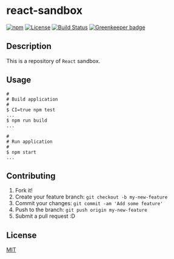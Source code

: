 # react-sandbox

[![npm](https://img.shields.io/npm/v/@ohtomi/react-sandbox.svg)](https://www.npmjs.com/package/@ohtomi/react-sandbox)
[![License](https://img.shields.io/npm/l/@ohtomi/react-sandbox.svg)](LICENSE)
[![Build Status](https://travis-ci.org/ohtomi/react-sandbox.svg?branch=master)](https://travis-ci.org/ohtomi/react-sandbox)
[![Greenkeeper badge](https://badges.greenkeeper.io/ohtomi/react-sandbox.svg)](https://greenkeeper.io/)

## Description

This is a repository of `React` sandbox.

## Usage

```console
#
# Build application
#
$ CI=true npm test
...
$ npm run build
...

#
# Run application
#
$ npm start
...
```

## Contributing

1. Fork it!
1. Create your feature branch: `git checkout -b my-new-feature`
1. Commit your changes: `git commit -am 'Add some feature'`
1. Push to the branch: `git push origin my-new-feature`
1. Submit a pull request :D

## License

[MIT](https://ohtomi.mit-license.org)
